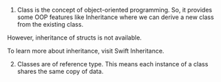 1. Class is the concept of object-oriented programming. So, it provides some OOP features like Inheritance where we can derive a new class from the existing class.

However, inheritance of structs is not available.

To learn more about inheritance, visit Swift Inheritance.

2. Classes are of reference type. This means each instance of a class shares the same copy of data. 